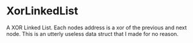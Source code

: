 # XorLinkedList
A XOR Linked List. Each nodes address is a xor of the previous and next node. This is an utterly useless data struct that I made for no reason. 


